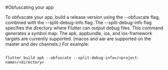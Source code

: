 #Obfuscating your app

To obfuscate your app, build a release version using the --obfuscate flag, combined with the --split-debug-info flag. 
The --split-debug-info flag specifies the directory where Flutter can output debug files. 
This command generates a symbol map. The apk, appbundle, ios, and ios-framework targets are currently supported. 
(macos and aar are supported on the master and dev channels.) For example:


```

flutter build apk --obfuscate --split-debug-info=/<project-name>/<directory>

```




